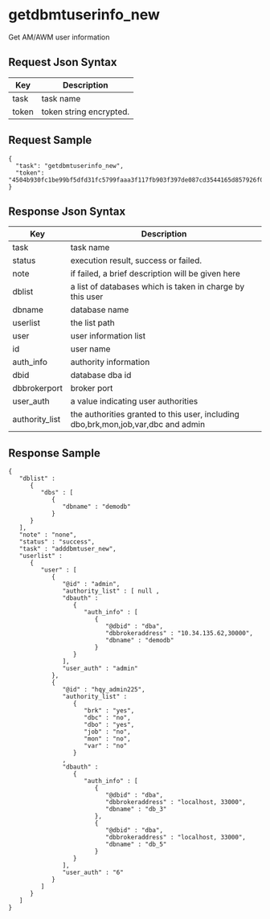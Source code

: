 # getdbmtuserinfo_new

Get AM/AWM user information

## Request Json Syntax

| **Key** | **Description** |
| --- | --- |
| task | task name |
| token | token string encrypted. |

## Request Sample

```
{
  "task": "getdbmtuserinfo_new",
  "token": "4504b930fc1be99bf5dfd31fc5799faaa3f117fb903f397de087cd3544165d857926f07dd201b6aa"
}
```

## Response Json Syntax

| **Key** | **Description** |
| --- | --- |
| task | task name |
| status | execution result, success or failed. |
| note | if failed, a brief description will be given here |
| dblist | a list of databases which is taken in charge by this user |
| dbname | database name |
| userlist | the list path |
| user | user information list |
| id | user name |
| auth_info | authority information |
| dbid | database dba id |
| dbbrokerport | broker port |
| user_auth | a value indicating user authorities |
| authority_list | the authorities granted to this user, including dbo,brk,mon,job,var,dbc and admin |

## Response Sample

```
{
   "dblist" : 
      {
         "dbs" : [
            {
               "dbname" : "demodb"
            }
      }
   ],
   "note" : "none",
   "status" : "success",
   "task" : "adddbmtuser_new",
   "userlist" : 
      {
         "user" : [
            {
               "@id" : "admin",
               "authority_list" : [ null ,
               "dbauth" : 
                  {
                     "auth_info" : [
                        {
                           "@dbid" : "dba",
                           "dbbrokeraddress" : "10.34.135.62,30000",
                           "dbname" : "demodb"
                        }
                  }
               ],
               "user_auth" : "admin"
            },
            {
               "@id" : "hqy_admin225",
               "authority_list" : 
                  {
                     "brk" : "yes",
                     "dbc" : "no",
                     "dbo" : "yes",
                     "job" : "no",
                     "mon" : "no",
                     "var" : "no"
                  }
               ,
               "dbauth" : 
                  {
                     "auth_info" : [
                        {
                           "@dbid" : "dba",
                           "dbbrokeraddress" : "localhost, 33000",
                           "dbname" : "db_3"
                        },
                        {
                           "@dbid" : "dba",
                           "dbbrokeraddress" : "localhost, 33000",
                           "dbname" : "db_5"
                        }
                  }
               ],
               "user_auth" : "6"
            }
         ]
      }
   ]
}
```
